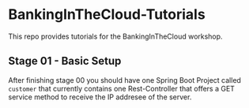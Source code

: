 # BankingInTheCloud-Tutorials
This repo provides tutorials for the BankingInTheCloud workshop. 

## Stage 01 - Basic Setup

After finishing stage 00 you should have one Spring Boot Project called ```customer``` that currently contains one Rest-Controller that offers a GET service method to receive the IP addresee of the server.

